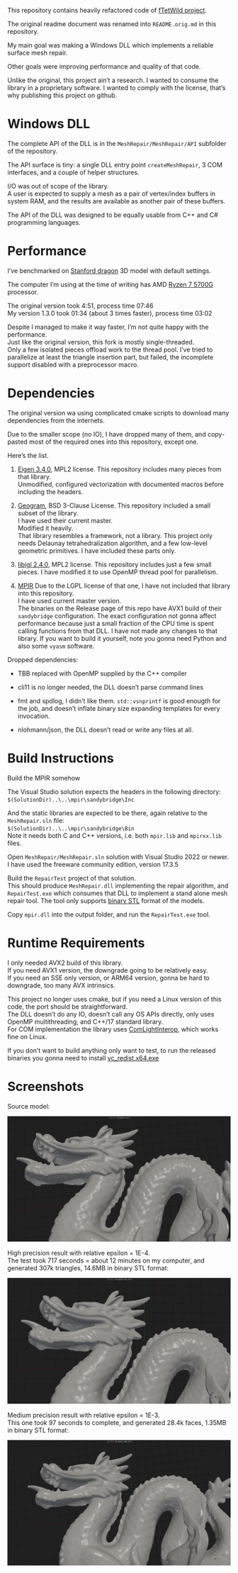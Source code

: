 ﻿This repository contains heavily refactored code of [fTetWild project](https://github.com/wildmeshing/fTetWild).

The original readme document was renamed into `README.orig.md` in this repository.

My main goal was making a Windows DLL which implements a reliable surface mesh repair.

Other goals were improving performance and quality of that code.

Unlike the original, this project ain’t a research. I wanted to consume the library in a proprietary software. I wanted to comply with the license, that’s why publishing this project on github.

# Windows DLL

The complete API of the DLL is in the `MeshRepair/MeshRepair/API` subfolder of the repository.

The API surface is tiny: a single DLL entry point `createMeshRepair`, 3 COM interfaces, and a couple of helper structures.

I/O was out of scope of the library.<br/>
A user is expected to supply a mesh as a pair of vertex/index buffers in system RAM, and the results are available as another pair of these buffers.

The API of the DLL was designed to be equally usable from C++ and C# programming languages.

# Performance

I’ve benchmarked on [Stanford dragon](https://en.wikipedia.org/wiki/Stanford_dragon) 3D model with default settings.

The computer I’m using at the time of writing has AMD [Ryzen 7 5700G](https://www.amd.com/en/products/apu/amd-ryzen-7-5700g) processor.

The original version took 4:51, process time 07:46<br/>
My version 1.3.0 took 01:34 (about 3 times faster), process time 03:02

Despite I managed to make it way faster, I’m not quite happy with the performance.<br/>
Just like the original version, this fork is mostly single-threaded.<br/>
Only a few isolated pieces offload work to the thread pool. I’ve tried to parallelize at least the triangle insertion part, but failed, the incomplete support disabled with a preprocessor macro.

# Dependencies

The original version wa using complicated cmake scripts to download many dependencies from the internets.

Due to the smaller scope (no IO), I have dropped many of them, and copy-pasted most of the required ones into this repository, except one.

Here’s the list.

1. [Eigen 3.4.0](https://eigen.tuxfamily.org/index.php?title=Main_Page), MPL2 license. This repository includes many pieces from that library.<br/>
Unmodified, configured vectorization with documented macros before including the headers.

2. [Geogram](https://github.com/BrunoLevy/geogram), BSD 3-Clause License. This repository included a small subset of the library.<br/>
I have used their current master.<br/>
Modified it heavily.<br/>
That library resembles a framework, not a library.
This project only needs Delaunay tetrahedralization algorithm, and a few low-level geometric primitives. I have included these parts only.

3. [libigl 2.4.0](https://github.com/libigl/libigl), MPL2 license. This repository includes just a few small pieces. I have modified it to use OpenMP thread pool for parallelism.

4. [MPIR](https://github.com/BrianGladman/mpir) Due to the LGPL license of that one, I have not included that library into this repository.<br/>
I have used current master version.<br/>
The binaries on the Release page of this repo have AVX1 build of their `sandybridge` configuration.
The exact configuration not gonna affect performance because just a small fraction of the CPU time is spent calling functions from that DLL.
I have not made any changes to that library.
If you want to build it yourself, note you gonna need Python and also some `vyasm` software.

Dropped dependencies:

* TBB replaced with OpenMP supplied by the C++ compiler

* cli11 is no longer needed, the DLL doesn’t parse command lines

* fmt and spdlog, I didn’t like them. `std::vsnprintf` is good enougth for the job, and doesn’t inflate binary size expanding templates for every invocation.

* nlohmann/json, the DLL doesn’t read or write any files at all.

# Build Instructions

Build the MPIR somehow

The Visual Studio solution expects the headers in the following directory: `$(SolutionDir)..\..\mpir\sandybridge\Inc`<br/>

And the static libraries are expected to be there, again relative to the `MeshRepair.sln` file:<br/>
`$(SolutionDir)..\..\mpir\sandybridge\Bin`<br/>
Note it needs both C and C++ versions, i.e. both `mpir.lib` and `mpirxx.lib` files.

Open `MeshRepair/MeshRepair.sln` solution with Visual Studio 2022 or newer.<br/>
I have used the freeware community edition, version 17.3.5

Build the `RepairTest` project of that solution.<br/>
This should produce `MeshRepair.dll` implementing the repair algorithm,
and `RepairTest.exe` which consumes that DLL to implement a stand alone mesh repair tool.
The tool only supports [binary STL](https://en.wikipedia.org/wiki/STL_%28file_format%29#Binary_STL) format of the models.

Copy `mpir.dll` into the output folder, and run the `RepairTest.exe` tool.

# Runtime Requirements

I only needed AVX2 build of this library.<br/>
If you need AVX1 version, the downgrade going to be relatively easy.<br/>
If you need an SSE only version, or ARM64 version, gonna be hard to downgrade, too many AVX intrinsics.

This project no longer uses cmake, but if you need a Linux version of this code, the port should be straightforward.<br/>
The DLL doesn’t do any IO, doesn’t call any OS APIs directly, only uses OpenMP multithreading, and C++/17 standard library.<br/>
For COM implementation the library uses [ComLightInterop](https://github.com/Const-me/ComLightInterop), which works fine on Linux.

If you don’t want to build anything only want to test, to run the released binaries you gonna need to install [vc_redist.x64.exe](https://aka.ms/vs/17/release/vc_redist.x64.exe)

# Screenshots

Source model:

![](./figs/source.jpg)

High precision result with relative epsilon = 1E-4.<br/>
The test took 717 seconds = about 12 minutes on my computer, and generated 307k triangles, 14.6MB in binary STL format:

![](./figs/high-quality.jpg)

Medium precision result with relative epsilon = 1E-3.<br/>
This one took 97 seconds to complete, and generated 28.4k faces, 1.35MB in binary STL format:

![](./figs/medium-quality.jpg)
